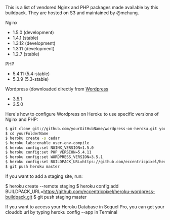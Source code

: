 This is a list of vendored Nginx and PHP packages made available by this buildpack.  They are hosted on S3 and maintained by @mchung.

Nginx
* 1.5.0 (development)
* 1.4.1 (stable)
* 1.3.12 (development)
* 1.3.11 (development)
* 1.2.7 (stable)

PHP
* 5.4.11 (5.4-stable)
* 5.3.9 (5.3-stable)

Wordpress (downloaded directly from [Wordpress](http://wordpress.org/download/release-archive/)
* 3.5.1
* 3.5.0

Here's how to configure Wordpress on Heroku to use specific versions of Nginx and PHP:

```bash
$ git clone git://github.com/yourGitHubName/wordpress-on-heroku.git yourFolderName
$ cd yourFolderName
$ heroku create -s cedar
$ heroku labs:enable user-env-compile
$ heroku config:set NGINX_VERSION=1.5.0
$ heroku config:set PHP_VERSION=5.4.11
$ heroku config:set WORDPRESS_VERSION=3.5.1
$ heroku config:set BUILDPACK_URL=https://github.com/eccentricpixel/heroku-wordpress-buildpack.git
$ git push heroku master
```

If you want to add a staging site, run:

$ heroku create --remote staging
$ heroku config:add BUILDPACK_URL=https://github.com/eccentricpixel/heroku-wordpress-buildpack.git
$ git push staging master


If you want to access your Heroku Database in Sequel Pro, you can get your clouddb url by typing heroku config --app in Terminal


